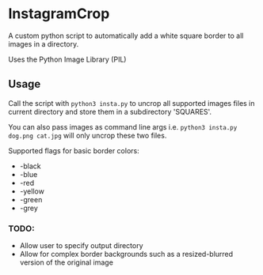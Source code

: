 # InstagramCrop
A custom python script to automatically add a white square border to all images in a directory. 

Uses the Python Image Library (PIL)

## Usage

Call the script with ```python3 insta.py``` to uncrop all supported images files in current directory and
store them in a subdirectory 'SQUARES'.

You can also pass images as command line args i.e. ```python3 insta.py dog.png cat.jpg``` will only uncrop these
two files.

Supported flags for basic border colors:
  - -black
  - -blue
  - -red
  - -yellow
  - -green
  - -grey

### TODO:
- Allow user to specify output directory
- Allow for complex border backgrounds such as a resized-blurred version of the original image
